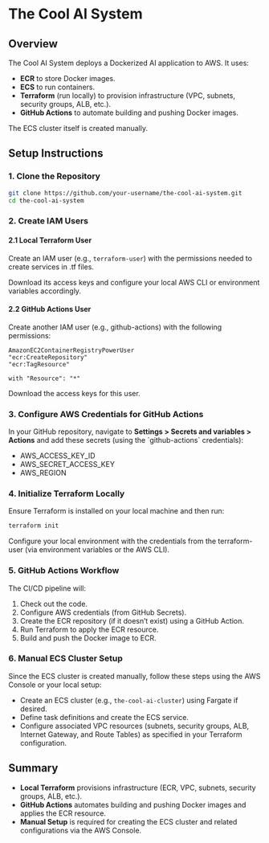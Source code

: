 # The Cool AI System

## Overview

The Cool AI System deploys a Dockerized AI application to AWS. It uses:
- **ECR** to store Docker images.
- **ECS** to run containers.
- **Terraform** (run locally) to provision infrastructure (VPC, subnets, security groups, ALB, etc.).
- **GitHub Actions** to automate building and pushing Docker images.

The ECS cluster itself is created manually.

## Setup Instructions

### 1. Clone the Repository

```bash
git clone https://github.com/your-username/the-cool-ai-system.git
cd the-cool-ai-system
```

### 2. Create IAM Users

#### 2.1 Local Terraform User  
Create an IAM user (e.g., `terraform-user`) with the permissions needed to create services in .tf files.

Download its access keys and configure your local AWS CLI or environment variables accordingly.

#### 2.2 GitHub Actions User  
Create another IAM user (e.g., github-actions) with the following permissions:
```
AmazonEC2ContainerRegistryPowerUser
"ecr:CreateRepository"
"ecr:TagResource"

with "Resource": "*"
```

Download the access keys for this user.

### 3. Configure AWS Credentials for GitHub Actions

In your GitHub repository, navigate to **Settings > Secrets and variables > Actions** and add these secrets (using the \`github-actions\` credentials):

- AWS_ACCESS_KEY_ID
- AWS_SECRET_ACCESS_KEY
- AWS_REGION 

### 4. Initialize Terraform Locally

Ensure Terraform is installed on your local machine and then run:

```bash
terraform init
```

Configure your local environment with the credentials from the terraform-user (via environment variables or the AWS CLI).

### 5. GitHub Actions Workflow

The CI/CD pipeline will:
1. Check out the code.
2. Configure AWS credentials (from GitHub Secrets).
3. Create the ECR repository (if it doesn’t exist) using a GitHub Action.
4. Run Terraform to apply the ECR resource.
5. Build and push the Docker image to ECR.


### 6. Manual ECS Cluster Setup

Since the ECS cluster is created manually, follow these steps using the AWS Console or your local setup:
- Create an ECS cluster (e.g., `the-cool-ai-cluster`) using Fargate if desired.
- Define task definitions and create the ECS service.
- Configure associated VPC resources (subnets, security groups, ALB, Internet Gateway, and Route Tables) as specified in your Terraform configuration.

## Summary

- **Local Terraform** provisions infrastructure (ECR, VPC, subnets, security groups, ALB, etc.).
- **GitHub Actions** automates building and pushing Docker images and applies the ECR resource.
- **Manual Setup** is required for creating the ECS cluster and related configurations via the AWS Console.